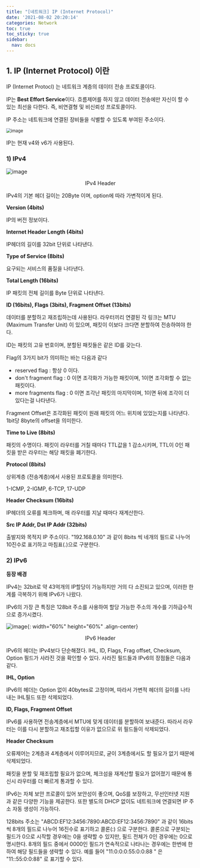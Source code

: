 ```yaml
---
title: "[네트워크] IP (Internet Protocol)"
date: '2021-08-02 20:20:14'
categories: Network
toc: true
toc_sticky: true
sidebar:
  nav: docs
---
```


## 1. IP (Internet Protocol) 이란

IP (Internet Protocl) 는 네트워크 계층의 데이터 전송 프로토콜이다.

IP는 **Best Effort Service**이다. 흐름제어를 하지 않고 데이터 전송에만 자신이 할 수 있는 최선을 다한다. 즉, 비연결형 및 비신뢰성 프로토콜이다.



IP 주소는 네트워크에 연결된 장비들을 식별할 수 있도록 부여된 주소이다. 

<img src="https://user-images.githubusercontent.com/60495897/127731938-a8d050c3-9900-4dbf-9efa-8a9f0b29c9e0.png" alt="image" style="zoom:80%;" />

IP는 현재 v4와 v6가 사용된다. 

### 1) IPv4

![image](https://user-images.githubusercontent.com/60495897/127770910-1b95bea6-99e5-4b95-b156-f5bfd836f4ac.png)

<center>IPv4 Header</center>

IPv4의 기본 헤더 길이는 20Byte 이며, option에 따라 가변적이게 된다.

**Version (4bits)**

IP의 버전 정보이다.



**Internet Header Length (4bits)**

IP헤더의 길이를 32bit 단위로 나타낸다.



**Type of Service (8bits)** 

요구되는 서비스의 품질을 나타낸다.



**Total Length (16bits)**

IP 패킷의 전체 길이를 Byte 단위로 나타낸다.



**ID (16bits), Flags (3bits), Fragment Offset (13bits)**

데이터를 분할하고 재조립하는데 사용된다. 라우터끼리 연결된 각 링크는 MTU (Maximum Transfer Unit) 이 있으며, 패킷이 이보다 크다면 분할하여 전송하여야 한다. 

ID는 패킷의 고유 번호이며, 분할된 패킷들은 같은 ID를 갖는다. 

Flag의 3가지 bit가 의미하는 바는 다음과 같다

- reserved flag : 항상 0 이다.
- don't fragment flag : 0 이면 조각화가 가능한 패킷이며, 1이면 조각화할 수 없는 패킷이다.
- more fragments flag : 0 이면 조각난 패킷의 마지막이며, 1이면 뒤에 조각이 더 있다는걸 나타낸다.

Fragment Offset은 조각화된 패킷이 원래 패킷의 어느 위치에 있었는지를 나타낸다. 1bit당 8byte의 offset을 의미한다.



**Time to Live (8bits)** 

패킷의 수명이다. 패킷이 라우터를 거칠 때마다 TTL값을 1 감소시키며, TTL이 0인 패킷을 받은 라우터는 해당 패킷을 폐기한다.



**Protocol (8bits)**

상위계층 (전송계층)에서 사용된 프로토콜을 의미한다.

1-ICMP, 2-IGMP, 6-TCP, 17-UDP



**Header Checksum (16bits)**

IP헤더의 오류를 체크하며, 매 라우터를 지날 때마다 재계산한다.



**Src IP Addr, Dst IP Addr (32bits)**

출발지와 목적지 IP 주소이다. "192.168.0.10" 과 같이 8bits 씩 네개의 필드로 나누어 10진수로 표기하고 마침표(.)으로 구분한다. 



### 2) IPv6

**등장 배경**

IPv4는 32bit로 약 43억개의 IP할당이 가능하지만 거의 다 소진되고 있으며, 이러한 한계를 극복하기 위해 IPv6가 나왔다.

IPv6의 가장 큰 특징은 128bit 주소를 사용하여 할당 가능한 주소의 개수를 기하급수적으로 증가시켰다.  



![image](https://user-images.githubusercontent.com/60495897/127773340-e1f75580-75e2-4196-8a8a-241866e4251b.png){: width="60%" height="60%" .align-center}

<center>IPv6 Header</center>

IPv6의 헤더는 IPv4보다 단순해졌다. IHL, ID, Flags, Frag offset, Checksum, Option 필드가 사라진 것을 확인할 수 있다. 사라진 필드들과 IPv6의 장점들은 다음과 같다.

**IHL, Option**

IPv6의 헤더는 Option 없이 40bytes로 고정이며, 따라서 가변적 헤더의 길이를 나타내는 IHL필드 또한 삭제되었다.

**ID, Flags, Fragment Offset**

IPv6를 사용하면 전송계층에서 MTU에 맞게 데이터를 분할하여 보내준다. 따라서 라우터는 이를 다시 분할하고 재조립할 이유가 없으므로 위 필드들이 삭제되었다. 

**Header Checksum**

오류제어는 2계층과 4계층에서 이루어지므로, 굳이 3계층에서도 할 필요가 없기 때문에 삭제되었다.

패킷을 분할 및 재조립할 필요가 없으며, 체크섬을 재계산할 필요가 없어졌기 때문에 통신시 라우터를 더 빠르게 통과할 수 있다.



IPv6는 자체 보안 프로콜이 있어 보안성이 좋으며, QoS를 보장하고, 무선인터넷 지원과 같은 다양한 기능을 제공한다. 또한 별도의 DHCP 없이도 네트워크에 연결되면 IP 주소 자동 생성이 가능하다. 



128bits 주소는 "ABCD:EF12:3456:7890:ABCD:EF12:3456:7890" 과 같이  16bits 씩 8개의 필드로 나누어 16진수로 표기하고 콜론(:) 으로 구분한다. 콜론으로 구분되는 필드가 0으로 시작할 경우에는 0을 생략할 수 있지만, 필드 전체가 0인 경우에는 0으로 명시한다. 8개의 필드 중에서 0000인 필드가 연속적으로 나타나는 경우에는 한번에 한하여 해당 필드들을 생략할 수 있다. 예를 들어 "11:0:0:0:55:0:0:88 " 은 "11::55:0:0:88" 로 표기할 수 있다.